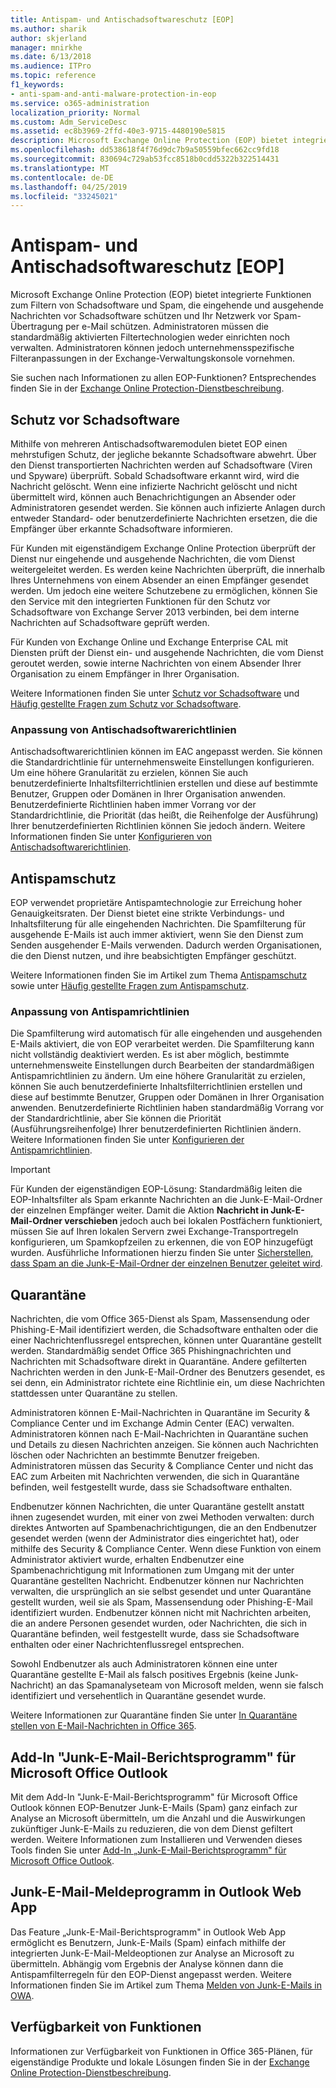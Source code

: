 ```yaml
---
title: Antispam- und Antischadsoftwareschutz [EOP]
ms.author: sharik
author: skjerland
manager: mnirkhe
ms.date: 6/13/2018
ms.audience: ITPro
ms.topic: reference
f1_keywords:
- anti-spam-and-anti-malware-protection-in-eop
ms.service: o365-administration
localization_priority: Normal
ms.custom: Adm_ServiceDesc
ms.assetid: ec8b3969-2ffd-40e3-9715-4480190e5815
description: Microsoft Exchange Online Protection (EOP) bietet integrierte Funktionen zum Filtern von Schadsoftware und Spam, die eingehende und ausgehende Nachrichten vor Schadsoftware schützen und Ihr Netzwerk vor Spam-Übertragung per e-Mail schützen. Administratoren müssen die standardmäßig aktivierten Filtertechnologien weder einrichten noch verwalten. Administratoren können jedoch unternehmensspezifische Filteranpassungen in der Exchange-Verwaltungskonsole vornehmen.
ms.openlocfilehash: dd538618f4f76d9dc7b9a50559bfec662cc9fd18
ms.sourcegitcommit: 830694c729ab53fcc8518b0cdd5322b322514431
ms.translationtype: MT
ms.contentlocale: de-DE
ms.lasthandoff: 04/25/2019
ms.locfileid: "33245021"
---
```

# <a name="anti-spam-and-anti-malware-protectioneop"></a>Antispam- und Antischadsoftwareschutz [EOP]

Microsoft Exchange Online Protection (EOP) bietet integrierte Funktionen zum Filtern von Schadsoftware und Spam, die eingehende und ausgehende Nachrichten vor Schadsoftware schützen und Ihr Netzwerk vor Spam-Übertragung per e-Mail schützen. Administratoren müssen die standardmäßig aktivierten Filtertechnologien weder einrichten noch verwalten. Administratoren können jedoch unternehmensspezifische Filteranpassungen in der Exchange-Verwaltungskonsole vornehmen.
  
Sie suchen nach Informationen zu allen EOP-Funktionen? Entsprechendes finden Sie in der [Exchange Online Protection-Dienstbeschreibung](exchange-online-protection-service-description.md).
  
## <a name="anti-malware-protection"></a>Schutz vor Schadsoftware
<a name="BKMK_antimalwareprotection"> </a>

Mithilfe von mehreren Antischadsoftwaremodulen bietet EOP einen mehrstufigen Schutz, der jegliche bekannte Schadsoftware abwehrt. Über den Dienst transportierten Nachrichten werden auf Schadsoftware (Viren und Spyware) überprüft. Sobald Schadsoftware erkannt wird, wird die Nachricht gelöscht. Wenn eine infizierte Nachricht gelöscht und nicht übermittelt wird, können auch Benachrichtigungen an Absender oder Administratoren gesendet werden. Sie können auch infizierte Anlagen durch entweder Standard- oder benutzerdefinierte Nachrichten ersetzen, die die Empfänger über erkannte Schadsoftware informieren.
  
Für Kunden mit eigenständigem Exchange Online Protection überprüft der Dienst nur eingehende und ausgehende Nachrichten, die vom Dienst weitergeleitet werden. Es werden keine Nachrichten überprüft, die innerhalb Ihres Unternehmens von einem Absender an einen Empfänger gesendet werden. Um jedoch eine weitere Schutzebene zu ermöglichen, können Sie den Service mit den integrierten Funktionen für den Schutz vor Schadsoftware von Exchange Server 2013 verbinden, bei dem interne Nachrichten auf Schadsoftware geprüft werden.
  
Für Kunden von Exchange Online und Exchange Enterprise CAL mit Diensten prüft der Dienst ein- und ausgehende Nachrichten, die vom Dienst geroutet werden, sowie interne Nachrichten von einem Absender Ihrer Organisation zu einem Empfänger in Ihrer Organisation. 
  
Weitere Informationen finden Sie unter [Schutz vor Schadsoftware](https://go.microsoft.com/fwlink/p/?LinkId=282244) und [Häufig gestellte Fragen zum Schutz vor Schadsoftware](https://go.microsoft.com/fwlink/p/?LinkId=320401).
  
### <a name="customize-anti-malware-policies"></a>Anpassung von Antischadsoftwarerichtlinien
<a name="BKMK_customizeantimalwarepolicies"> </a>

Antischadsoftwarerichtlinien können im EAC angepasst werden. Sie können die Standardrichtlinie für unternehmensweite Einstellungen konfigurieren. Um eine höhere Granularität zu erzielen, können Sie auch benutzerdefinierte Inhaltsfilterrichtlinien erstellen und diese auf bestimmte Benutzer, Gruppen oder Domänen in Ihrer Organisation anwenden. Benutzerdefinierte Richtlinien haben immer Vorrang vor der Standardrichtlinie, die Priorität (das heißt, die Reihenfolge der Ausführung) Ihrer benutzerdefinierten Richtlinien können Sie jedoch ändern. Weitere Informationen finden Sie unter [Konfigurieren von Antischadsoftwarerichtlinien](https://go.microsoft.com/fwlink/p/?LinkId=320402).
  
## <a name="anti-spam-protection"></a>Antispamschutz
<a name="BKMK_antispamprotection"> </a>

EOP verwendet proprietäre Antispamtechnologie zur Erreichung hoher Genauigkeitsraten. Der Dienst bietet eine strikte Verbindungs- und Inhaltsfilterung für alle eingehenden Nachrichten. Die Spamfilterung für ausgehende E-Mails ist auch immer aktiviert, wenn Sie den Dienst zum Senden ausgehender E-Mails verwenden. Dadurch werden Organisationen, die den Dienst nutzen, und ihre beabsichtigten Empfänger geschützt.
  
Weitere Informationen finden Sie im Artikel zum Thema [Antispamschutz](https://go.microsoft.com/fwlink/p/?LinkId=271754) sowie unter [Häufig gestellte Fragen zum Antispamschutz](https://go.microsoft.com/fwlink/p/?LinkId=320403).
  
### <a name="customize-anti-spam-policies"></a>Anpassung von Antispamrichtlinien
<a name="BKMK_customizeantispampolicies"> </a>

Die Spamfilterung wird automatisch für alle eingehenden und ausgehenden E-Mails aktiviert, die von EOP verarbeitet werden. Die Spamfilterung kann nicht vollständig deaktiviert werden. Es ist aber möglich, bestimmte unternehmensweite Einstellungen durch Bearbeiten der standardmäßigen Antispamrichtlinien zu ändern. Um eine höhere Granularität zu erzielen, können Sie auch benutzerdefinierte Inhaltsfilterrichtlinien erstellen und diese auf bestimmte Benutzer, Gruppen oder Domänen in Ihrer Organisation anwenden. Benutzerdefinierte Richtlinien haben standardmäßig Vorrang vor der Standardrichtlinie, aber Sie können die Priorität (Ausführungsreihenfolge) Ihrer benutzerdefinierten Richtlinien ändern. Weitere Informationen finden Sie unter [Konfigurieren der Antispamrichtlinien](https://go.microsoft.com/fwlink/p/?LinkId=282243).
  
> [!IMPORTANT]
> Für Kunden der eigenständigen EOP-Lösung: Standardmäßig leiten die EOP-Inhaltsfilter als Spam erkannte Nachrichten an die Junk-E-Mail-Ordner der einzelnen Empfänger weiter. Damit die Aktion **Nachricht in Junk-E-Mail-Ordner verschieben** jedoch auch bei lokalen Postfächern funktioniert, müssen Sie auf Ihren lokalen Servern zwei Exchange-Transportregeln konfigurieren, um Spamkopfzeilen zu erkennen, die von EOP hinzugefügt wurden. Ausführliche Informationen hierzu finden Sie unter [Sicherstellen, dass Spam an die Junk-E-Mail-Ordner der einzelnen Benutzer geleitet wird](https://go.microsoft.com/fwlink/p/?LinkId=320396). 
  
## <a name="quarantine"></a>Quarantäne
<a name="BKMK_quarantine"> </a>

Nachrichten, die vom Office 365-Dienst als Spam, Massensendung oder Phishing-E-Mail identifiziert werden, die Schadsoftware enthalten oder die einer Nachrichtenflussregel entsprechen, können unter Quarantäne gestellt werden. Standardmäßig sendet Office 365 Phishingnachrichten und Nachrichten mit Schadsoftware direkt in Quarantäne. Andere gefilterten Nachrichten werden in den Junk-E-Mail-Ordner des Benutzers gesendet, es sei denn, ein Administrator richtete eine Richtlinie ein, um diese Nachrichten stattdessen unter Quarantäne zu stellen.
  
Administratoren können E-Mail-Nachrichten in Quarantäne im Security &amp; Compliance Center und im Exchange Admin Center (EAC) verwalten. Administratoren können nach E-Mail-Nachrichten in Quarantäne suchen und Details zu diesen Nachrichten anzeigen. Sie können auch Nachrichten löschen oder Nachrichten an bestimmte Benutzer freigeben. Administratoren müssen das Security &amp; Compliance Center und nicht das EAC zum Arbeiten mit Nachrichten verwenden, die sich in Quarantäne befinden, weil festgestellt wurde, dass sie Schadsoftware enthalten.
  
Endbenutzer können Nachrichten, die unter Quarantäne gestellt anstatt ihnen zugesendet wurden, mit einer von zwei Methoden verwalten: durch direktes Antworten auf Spambenachrichtigungen, die an den Endbenutzer gesendet werden (wenn der Administrator dies eingerichtet hat), oder mithilfe des Security &amp; Compliance Center. Wenn diese Funktion von einem Administrator aktiviert wurde, erhalten Endbenutzer eine Spambenachrichtigung mit Informationen zum Umgang mit der unter Quarantäne gestellten Nachricht. Endbenutzer können nur Nachrichten verwalten, die ursprünglich an sie selbst gesendet und unter Quarantäne gestellt wurden, weil sie als Spam, Massensendung oder Phishing-E-Mail identifiziert wurden. Endbenutzer können nicht mit Nachrichten arbeiten, die an andere Personen gesendet wurden, oder Nachrichten, die sich in Quarantäne befinden, weil festgestellt wurde, dass sie Schadsoftware enthalten oder einer Nachrichtenflussregel entsprechen.
  
Sowohl Endbenutzer als auch Administratoren können eine unter Quarantäne gestellte E-Mail als falsch positives Ergebnis (keine Junk-Nachricht) an das Spamanalyseteam von Microsoft melden, wenn sie falsch identifiziert und versehentlich in Quarantäne gesendet wurde.
  
Weitere Informationen zur Quarantäne finden Sie unter [In Quarantäne stellen von E-Mail-Nachrichten in Office 365](https://go.microsoft.com/fwlink/?linkid=848032).
  
## <a name="junk-email-reporting-add-in-for-microsoft-office-outlook"></a>Add-In "Junk-E-Mail-Berichtsprogramm" für Microsoft Office Outlook
<a name="BKMK_junkemailreportingaddinformicrosoftofficeoutlook"> </a>

Mit dem Add-In "Junk-E-Mail-Berichtsprogramm" für Microsoft Office Outlook können EOP-Benutzer Junk-E-Mails (Spam) ganz einfach zur Analyse an Microsoft übermitteln, um die Anzahl und die Auswirkungen zukünftiger Junk-E-Mails zu reduzieren, die von dem Dienst gefiltert werden. Weitere Informationen zum Installieren und Verwenden dieses Tools finden Sie unter [Add-In „Junk-E-Mail-Berichtsprogramm" für Microsoft Office Outlook](https://go.microsoft.com/fwlink/p/?LinkId=282248).
  
## <a name="junk-email-reporting-in-outlook-web-app"></a>Junk-E-Mail-Meldeprogramm in Outlook Web App
<a name="Bkmk_JunkEmailReporting_OWA"> </a>

Das Feature „Junk-E-Mail-Berichtsprogramm" in Outlook Web App ermöglicht es Benutzern, Junk-E-Mails (Spam) einfach mithilfe der integrierten Junk-E-Mail-Meldeoptionen zur Analyse an Microsoft zu übermitteln. Abhängig vom Ergebnis der Analyse können dann die Antispamfilterregeln für den EOP-Dienst angepasst werden. Weitere Informationen finden Sie im Artikel zum Thema [Melden von Junk-E-Mails in OWA](https://go.microsoft.com/fwlink/?LinkId=393323).
  
## <a name="feature-availability"></a>Verfügbarkeit von Funktionen
<a name="Bkmk_JunkEmailReporting_OWA"> </a>

Informationen zur Verfügbarkeit von Funktionen in Office 365-Plänen, für eigenständige Produkte und lokale Lösungen finden Sie in der [Exchange Online Protection-Dienstbeschreibung](exchange-online-protection-service-description.md).
  

